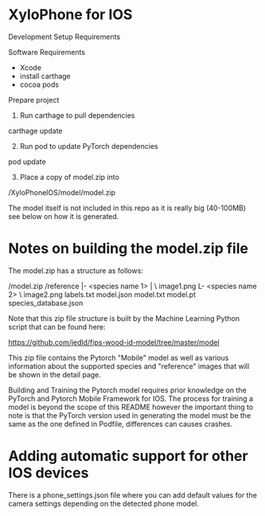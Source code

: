 #  XyloPhone for IOS

Development Setup Requirements

Software Requirements
- Xcode
- install carthage
- cocoa pods

Prepare project

1. Run carthage to pull dependencies

carthage update

2. Run pod to update PyTorch dependencies

pod update

3. Place a copy of model.zip into

<project>/XyloPhoneIOS/model/model.zip

The model itself is not included in this repo as it is really big (40-100MB) see below
on how it is generated.


# Notes on building the model.zip file

The model.zip has a structure as follows:

/model.zip
    /reference
        |- <species name 1>
        |    \ image1.png
        L- <species name 2>
             \ image2.png
    labels.txt
    model.json
    model.txt
    model.pt
    species_database.json

Note that this zip file structure is built by the Machine Learning Python script that
can be found here:

https://github.com/jedld/fips-wood-id-model/tree/master/model

This zip file contains the Pytorch "Mobile" model as well as various information about
the supported species and "reference" images that will be shown in the detail page.

Building and Training the Pytorch model requires prior knowledge on the
PyTorch and Pytorch Mobile Framework for IOS. The process for training a model
is beyond the scope of this README however the important thing to
note is that the PyTorch version used in generating the model must be the same as the one
defined in Podfile, differences can causes crashes.

# Adding automatic support for other IOS devices

There is a phone_settings.json file where you can add default values for
the camera settings depending on the detected phone model.


